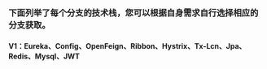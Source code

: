 ### 下面列举了每个分支的技术栈，您可以根据自身需求自行选择相应的分支获取。
#### V1：Eureka、Config、OpenFeign、Ribbon、Hystrix、Tx-Lcn、Jpa、Redis、Mysql、JWT
